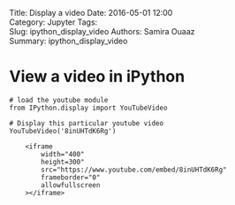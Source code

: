 
Title: Display a video
Date: 2016-05-01 12:00  
Category: Jupyter 
Tags:  
Slug: ipython_display_video
Authors: Samira Ouaaz  
Summary: ipython_display_video


# View a video in iPython


```
# load the youtube module
from IPython.display import YouTubeVideo
```


```
# Display this particular youtube video
YouTubeVideo('8inUHTdK6Rg')
```





        <iframe
            width="400"
            height=300"
            src="https://www.youtube.com/embed/8inUHTdK6Rg"
            frameborder="0"
            allowfullscreen
        ></iframe>
        


